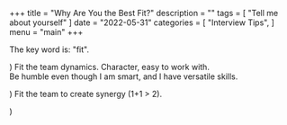 +++
title = "Why Are You the Best Fit?"
description = ""
tags = [
    "Tell me about yourself"
]
date = "2022-05-31"
categories = [
    "Interview Tips",
]
menu = "main"
+++

The key word is: "fit".  

) Fit the team dynamics. Character, easy to work with.  
Be humble even though I am smart, and I have versatile skills.  

) Fit the team to create synergy (1+1 > 2).

) 